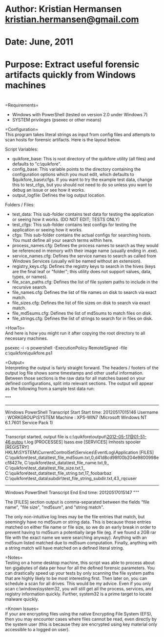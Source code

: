 #
# Author: Kristian Hermansen <kristian.hermansen@gmail.com>
# Date: June, 2011
# Purpose: Extract useful forensic artifacts quickly from Windows machines
#

=Requirements=  
* Windows with PowerShell (tested on version 2.0 under Windows 7)
* SYSTEM privileges (psexec or other means)

=Configuration=  
This program takes literal strings as input from config files and attempts to scan hosts for forensic artifacts. Here is the layout below.

Script Variables:
* quikfore_base: This is root directory of the quikfore utility (all files) and defaults to "c:\quikfore".
* config_base: This variable points to the directory containing the configuration options which you must edit, which defaults to $quikfore_base\cfgs. If you want to try the example test data, change this to test_cfgs, but you should not need to do so unless you want to debug an issue or see how it works.
* output_logfile: Defines the log output location.

Folders / Files:
* test_data: This sub-folder contains test data for testing the application or seeing how it works. (DO NOT EDIT; TESTS ONLY)
* test_cfgs: This sub-folder contains test configs for testing the application or seeing how it works.
* cfgs: This sub-folder contains the actual configs for searching hosts. You must define all your search terms within here.
* process_names.cfg: Defines the process names to search as they would be referenced in memory with their image name (usually ending in .exe).
* service_names.cfg: Defines the service names to search as called from Windows Services (usually will be named without an extension).
* registry_keys.cfg: Defines the registry keys to search in the hives (keys are the final leaf or "folder"; this utility does not support values, data, types, or names).
* file_scan_paths.cfg: Defines the list of file system paths to include in the recursive search.
* file_names.cfg: Defines the list of file names on disk to search via exact match.
* file_sizes.cfg: Defines the list of file sizes on disk to search via exact match.
* file_md5sums.cfg: Defines the list of md5sums to match files on disk.
* file_strings.cfg: Defines the list of strings to search for in files on disk.

=HowTo=  
And here is how you might run it after copying the root directory to all necessary machines.

psexec -i -s powershell -ExecutionPolicy RemoteSigned -file c:\quikfore\quikfore.ps1

=Output=  
Interpreting the output is fairly straight forward. The headers / footers of the output log file shows some timestamps and other useful information. Between those sections is the raw data for all matches based on your defined configurations, split into relevant sections. The output will appear as the following from a sample test data run:

"""
**********************
Windows PowerShell Transcript Start
Start time: 20120517015146
Username  : WORKGROUP\SYSTEM 
Machine	  : XPS-WIN7 (Microsoft Windows NT 6.1.7601 Service Pack 1) 
**********************
Transcript started, output file is c:\quikfore\output\2012-05-17@01-51-46.outpu
t.log
[PROCESSES]
lsass.exe
[SERVICES]
lmhosts
spooler
[REGISTRY]
HKLM\SYSTEM\CurrentControlSet\Services\EventLog\Application
[FILES]
C:\quikfore\test_data\test_file_md5sum.txt,0,d41d8cd98f00b204e9800998ecf8427e,
C:\quikfore\test_data\test_file_name.txt,9,,
C:\quikfore\test_data\test_file_size.txt,1,,
C:\quikfore\test_data\test_file_string.txt,17,,foobarbaz
C:\quikfore\test_data\subdir\test_file_string_subdir.txt,43,,rqcuser
**********************
Windows PowerShell Transcript End
End time: 20120517015147
"""

The [FILES] section output is comma-separated between the fields "file name", "file size", "md5sum", and "string match".

The only non-intuitive log lines may be the file entries that match, but seemingly have no md5sum or string data. This is because those entries matched on either file name or file size, so we do an early break in order to prevent having to md5sum a potentially large file (eg. if we found a 2GB rar file with the exact name we were searching anyway). Anything with an md5sum listed matched due to md5sum computation. Finally, anything with a string match will have matched on a defined literal string.

=Notes=  
Testing on a home desktop machine, this script was able to process about ten gigabytes of data per hour for all the defined forensic parameters. You can drastically speed up your tests by only scanning the file system paths that are highly likely to be most interesting first. Then later on, you can schedule a scan for all drives. This would be my advice. Even if you only scan c:\windows\system32, you will still get all the process, services, and registry information quickly. Further, system32 is a prime target to locate malware quickly.

=Known Issues=  
If your are encrypting files using the native Encrypting File System (EFS), then you may encounter cases where files cannot be read, even directly by the system user (this is because they are encrypted using key material only accessible to a logged on user).


